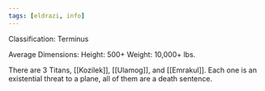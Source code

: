 ```yaml
---
tags: [eldrazi, info]
---
```

Classification: Terminus

Average Dimensions: 
	Height: 500+
	Weight: 10,000+ lbs.

There are 3 Titans, [[Kozilek]], [[Ulamog]], and [[Emrakul]]. Each one is an existential threat to a plane, all of them are a death sentence.